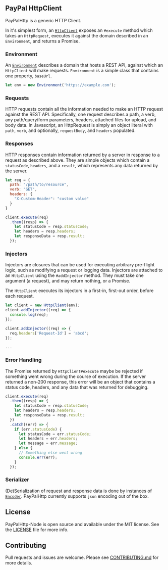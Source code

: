 ## PayPal HttpClient

PayPalHttp is a generic HTTP Client.

In it's simplest form, an [`HttpClient`](lib/paypalhttp/http_client.js) exposes an `#execute` method which takes an `HttpRequest`, executes it against the domain described in an `Environment`, and returns a Promise.

### Environment

An [`Environment`](lib/paypalhttp/environment.js) describes a domain that hosts a REST API, against which an `HttpClient` will make requests. `Environment` is a simple class that contains one property, `baseUrl`.

```js
let env = new Environment('https://example.com');
```

### Requests

HTTP requests contain all the information needed to make an HTTP request against the REST API. Specifically, one request describes a path, a verb, any path/query/form parameters, headers, attached files for upload, and body data. In Javascript, an HttpRequest is simply an object literal with `path`, `verb`, and optionally, `requestBody`, and `headers` populated.

### Responses

HTTP responses contain information returned by a server in response to a request as described above. They are simple objects which contain a `statusCode`, `headers`, and a `result`, which represents any data returned by the server.

```js
let req = {
  path: "/path/to/resource",
  verb: "GET",
  headers: {
    "X-Custom-Header": "custom value"
  }
}

client.execute(req)
  .then((resp) => {
    let statusCode = resp.statusCode;
    let headers = resp.headers;
    let responseData = resp.result;
  });
```

### Injectors

Injectors are closures that can be used for executing arbitrary pre-flight logic, such as modifying a request or logging data. Injectors are attached to an `HttpClient` using the `#addInjector` method. They must take one argument (a request), and may return nothing, or a Promise.

The `HttpClient` executes its injectors in a first-in, first-out order, before each request.

```js
let client = new HttpClient(env);
client.addInjector((req) => {
  console.log(req);
});

client.addInjector((req) => {
  req.headers['Request-Id'] = 'abcd';
});

...
```

### Error Handling

The Promise returned by `HttpClient#execute` maybe be rejected if something went wrong during the course of execution. If the server returned a non-200 response, this error will be an object that contains a status code, headers, and any data that was returned for debugging.

```js
client.execute(req)
  .then((resp) => {
    let statusCode = resp.statusCode;
    let headers = resp.headers;
    let responseData = resp.result;
  })
  .catch((err) => {
    if (err.statusCode) {
      let statusCode = err.statusCode;
      let headers = err.headers;
      let message = err.message;
    } else {
      // Something else went wrong
      console.err(err);
    }
  });
```

### Serializer
(De)Serialization of request and response data is done by instances of [`Encoder`](lib/paypalhttp/encoder.js). PayPalHttp currently supports `json` encoding out of the box.

## License
PayPalHttp-Node is open source and available under the MIT license. See the [LICENSE](LICENSE) file for more info.

## Contributing
Pull requests and issues are welcome. Please see [CONTRIBUTING.md](CONTRIBUTING.md) for more details.
